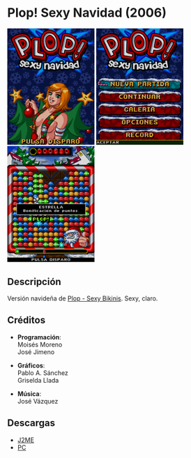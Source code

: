 # Plop! Sexy Navidad (2006)
[<img src="screenshots/SexyPlop_title.png" width="200"></img>](screenshots/SexyPlop_title.png)
[<img src="screenshots/SexyPlop_menu.png" width="200"></img>](screenshots/SexyPlop_menu.png)
[<img src="screenshots/SexyPlop_game.png" width="200"></img>](screenshots/SexyPlop_game.png)

## Descripción
Versión navideña de [Plop - Sexy Bikinis](PlopSexyBikinis.md). Sexy, claro.

## Créditos
- **Programación**:<br>
Moisés Moreno<br>
José Jimeno

- **Gráficos**:<br>
Pablo A. Sánchez<br>
Griselda Llada

- **Música**:<br>
José Vázquez

## Descargas
- [J2ME](jars/j2me/SexyPlop_240x320.jar?raw=true)
- [PC](jars/pc/SexyPlop.jar?raw=true)
